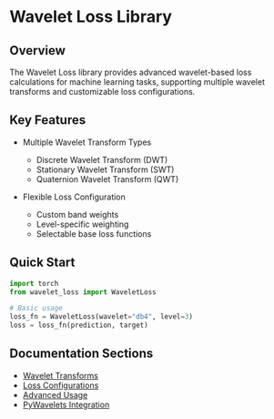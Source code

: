 # Wavelet Loss Library

## Overview

The Wavelet Loss library provides advanced wavelet-based loss calculations for machine learning tasks, supporting multiple wavelet transforms and customizable loss configurations.

## Key Features

- Multiple Wavelet Transform Types
  - Discrete Wavelet Transform (DWT)
  - Stationary Wavelet Transform (SWT)
  - Quaternion Wavelet Transform (QWT)

- Flexible Loss Configuration
  - Custom band weights
  - Level-specific weighting
  - Selectable base loss functions

## Quick Start

```python
import torch
from wavelet_loss import WaveletLoss

# Basic usage
loss_fn = WaveletLoss(wavelet="db4", level=3)
loss = loss_fn(prediction, target)
```

## Documentation Sections

- [Wavelet Transforms](transforms.md)
- [Loss Configurations](configurations.md)
- [Advanced Usage](advanced.md)
- [PyWavelets Integration](pywavelets.md)
